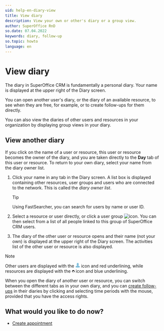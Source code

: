 ```yaml
---
uid: help-en-diary-view
title: View diary
description: View your own or other's diary or a group view.
author: SuperOffice RnD
so.date: 07.04.2022
keywords: diary, follow-up
so.topic: howto
language: en
---
```


# View diary

The diary in SuperOffice CRM is fundamentally a personal diary. Your name is displayed at the upper right of the Diary screen.

You can open another user's diary, or the diary of an available resource, to see when they are free, for example, or to create follow-ups for them directly.

You can also view the diaries of other users and resources in your organization by displaying group views in your diary.

## View another diary

If you click on the name of a user or resource, this user or resource becomes the owner of the diary, and you are taken directly to the **Day** tab of this user or resource. To return to your own diary, select your name from the diary owner list.

1. Click your name in any tab in the Diary screen. A list box is displayed containing other resources, user groups and users who are connected to the network. This is called the *diary owner list*.

    > [!TIP]
    > Using FastSearcher, you can search for users by name or user ID.

2. Select a resource or user directly, or click a user group ![icon][img1]. You can then select from a list of all people linked to this group of SuperOffice CRM users.

3. The diary of the other user or resource opens and their name (not your own) is displayed at the upper right of the Diary screen. The activities list of the other user or resource is also displayed.

> [!NOTE]
> Other users are displayed with the ![icon][img2] icon and red underlining, while resources are displayed with the ![icon][img3] icon and blue underlining.

When you open the diary of another user or resource, you can switch between the different tabs as in your own diary, and you can [create follow-ups][2] in their diaries by clicking and selecting time periods with the mouse, provided that you have the access rights.

## What would you like to do now?

* [Create appointment][2]

<!-- Referenced links -->
[2]: create-follow-up.md

<!-- Referenced images -->
[img1]: ../../../../common/icons/menu-arrow.png
[img2]: ../../../media/icons/diary-owner-person.png
[img3]: ../../../media/icons/diary-owner-resource.png
